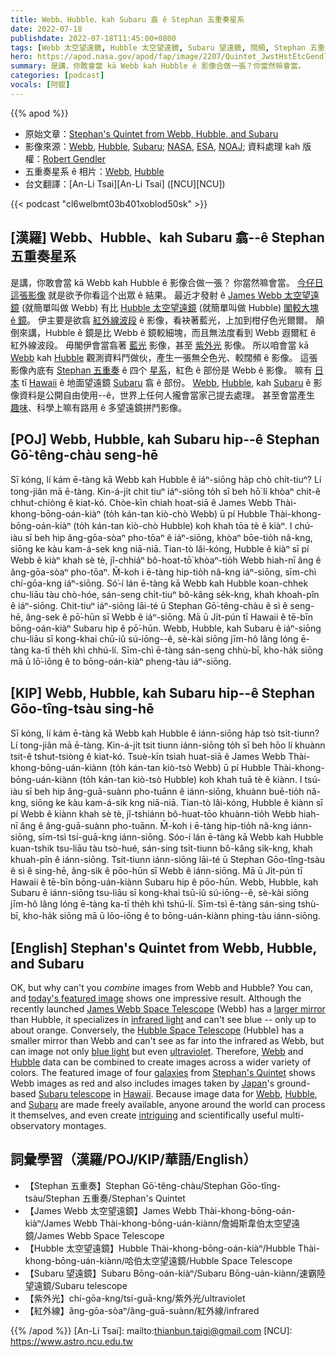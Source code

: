 ```yaml
---
title: Webb、Hubble、kah Subaru 翕 ê Stephan 五重奏星系
date: 2022-07-18
publishdate: 2022-07-18T11:45:00+0800
tags: [Webb 太空望遠鏡, Hubble 太空望遠鏡, Subaru 望遠鏡, 闊頻, Stephan 五重奏, 紫外光, 紅外線]
hero: https://apod.nasa.gov/apod/fap/image/2207/Quintet_JwstHstEtcGendler_960.jpg
summary: 是講，你敢會當 kā Webb kah Hubble ê 影像合做一張？你當然嘛會當。
categories: [podcast]
vocals: [阿錕]
---
```


{{% apod %}}

- 原始文章：[Stephan's Quintet from Webb, Hubble, and Subaru](https://apod.nasa.gov/apod/ap220718.html)
- 影像來源：[Webb](https://webb.nasa.gov/), [Hubble](https://www.nasa.gov/mission_pages/hubble/main/index.html), [Subaru](https://subarutelescope.org/en/about/); [NASA](https://www.nasa.gov/), [ESA](https://www.esa.int/), [NOAJ](https://www.nao.ac.jp/); 資料處理 kah 版權：[Robert Gendler](http://www.robgendlerastropics.com/Biography2.html)
- 五重奏星系 ê 相片：[Webb](https://www.nasa.gov/image-feature/goddard/2022/nasa-s-webb-sheds-light-on-galaxy-evolution-black-holes), [Hubble](https://hubblesite.org/contents/media/images/2009/25/2606-Image.html)
- 台文翻譯：[An-Li Tsai][An-Li Tsai] ([NCU][NCU])

{{< podcast "cl6welbmt03b401xoblod50sk" >}}

## [漢羅] Webb、Hubble、kah Subaru 翕--ê Stephan 五重奏星系
是講，你敢會當 kā Webb kah Hubble ê 影像合做一張？
你當然嘛會當。
[今仔日這張影像][today's featured image] 就是欲予你看這个出眾 ê 結果。
最近才發射 ê [James Webb 太空望遠鏡][James Webb Space Telescope] (就簡單叫做 Webb) 有比 [Hubble 太空望遠鏡][Hubble Space Telescope] (就簡單叫做 Hubble) [閣較大塊 ê 鏡][larger mirror]。
伊主要是欲翕 [紅外線波段][infrared light] ê 影像，看袂著藍光，上加到柑仔色光爾爾。
顛倒來講，Hubble ê 鏡是比 Webb ê 鏡較細塊，而且無法度看到 Webb 遐爾紅 ê 紅外線波段。
毋閣伊會當翕著 [藍光][blue light] 影像，甚至 [紫外光][ultraviolet] 影像。
所以咱會當 kā [Webb][Webb e] kah [Hubble][Hubble 1] 觀測資料鬥做伙，產生一張無仝色光、較闊頻 ê 影像。
這張影像內底有 [Stephan 五重奏][Stephan's Quintet] ê 四个 [星系][galaxies t]，紅色 ê 部份是 Webb ê 影像。
嘛有 [日本][Japan] tī [Hawaii][Hawaii] ê 地面望遠鏡 [Subaru][Subaru telescope] 翕 ê 部份。
[Webb][Webb 2], [Hubble][Hubble 2], kah [Subaru][Subaru]  ê 影像資料是公開自由使用--ê，世界上任何人攏會當家己提去處理。
甚至會當產生 [趣味][intriguing]、科學上嘛有路用 ê 多望遠鏡拼鬥影像。

## [POJ] Webb, Hubble, kah Subaru hip--ê Stephan Gō͘-têng-chàu seng-hē
Sī kóng, lí kám ē-tàng kā Webb kah Hubble ê iáⁿ-siōng ha̍p chò chi̍t-tiuⁿ?
Lí tong-jiân mā ē-tàng.
Kin-á-ji̍t chit tiuⁿ iáⁿ-siōng to̍h sī beh hō͘ lí khòaⁿ chit-ê chhut-chiòng ê kiat-kó.
Chòe-kīn chiah hoat-siā ê James Webb Thài-khong-bōng-oán-kiàⁿ (to̍h kán-tan kiò-chò Webb) ū pí Hubble Thài-khong-bōng-oán-kiàⁿ (to̍h kán-tan kiò-chò Hubble) koh khah tōa tè ê kiàⁿ.
I chú-iàu sī beh hip âng-gōa-sòaⁿ pho-tōaⁿ ê iáⁿ-siōng, khòaⁿ bōe-tio̍h nâ-kng, siōng ke kàu kam-á-sek kng niā-niā.
Tian-tò lâi-kóng, Hubble ê kiàⁿ sī pí Webb ê kiàⁿ khah sè tè, jî-chhiáⁿ bô-hoat-tō͘ khòaⁿ-tio̍h Webb hiah-nī âng ê âng-gōa-sòaⁿ pho-tōaⁿ.
M̄-koh i ē-tàng hip-tio̍h nâ-kng iáⁿ-siōng, sīm-chì chí-gōa-kng iáⁿ-siōng.
Só͘-í lán ē-tàng kā Webb kah Hubble koan-chhek chu-liāu tàu chò-hóe, sán-seng chi̍t-tiuⁿ bô-kâng se̍k-kng, khah khoah-pîn ê iáⁿ-siōng.
Chit-tiuⁿ iáⁿ-siōng lāi-té ū Stephan Gō͘-têng-chàu ê sì ê seng-hē, âng-sek ê pō͘-hūn sī Webb ê iáⁿ-siōng.
Mā ū Ji̍t-pún tī Hawaii ê tē-bīn bōng-oán-kiàⁿ Subaru hip ê pō͘-hūn.
Webb, Hubble, kah Subaru ê iáⁿ-siōng chu-liāu sī kong-khai chū-iû sú-iōng--ê, sè-kài siōng jīm-hô lâng lóng ē-tàng ka-tī the̍h khì chhú-lí.
Sīm-chì ē-tàng sán-seng chhù-bī, kho-ha̍k siōng mā ū lō͘-iōng ê to bōng-oán-kiàⁿ pheng-tàu iáⁿ-siōng.


## [KIP] Webb, Hubble, kah Subaru hip--ê Stephan Gōo-tîng-tsàu sing-hē
Sī kóng, lí kám ē-tàng kā Webb kah Hubble ê iánn-siōng ha̍p tsò tsi̍t-tiunn?
Lí tong-jiân mā ē-tàng.
Kin-á-ji̍t tsit tiunn iánn-siōng to̍h sī beh hōo lí khuànn tsit-ê tshut-tsiòng ê kiat-kó.
Tsuè-kīn tsiah huat-siā ê James Webb Thài-khong-bōng-uán-kiànn (to̍h kán-tan kiò-tsò Webb) ū pí Hubble Thài-khong-bōng-uán-kiànn (to̍h kán-tan kiò-tsò Hubble) koh khah tuā tè ê kiànn.
I tsú-iàu sī beh hip âng-guā-suànn pho-tuānn ê iánn-siōng, khuànn buē-tio̍h nâ-kng, siōng ke kàu kam-á-sik kng niā-niā.
Tian-tò lâi-kóng, Hubble ê kiànn sī pí Webb ê kiànn khah sè tè, jî-tshiánn bô-huat-tōo khuànn-tio̍h Webb hiah-nī âng ê âng-guā-suànn pho-tuānn.
M̄-koh i ē-tàng hip-tio̍h nâ-kng iánn-siōng, sīm-tsì tsí-guā-kng iánn-siōng.
Sóo-í lán ē-tàng kā Webb kah Hubble kuan-tshik tsu-liāu tàu tsò-hué, sán-sing tsi̍t-tiunn bô-kâng si̍k-kng, khah khuah-pîn ê iánn-siōng.
Tsit-tiunn iánn-siōng lāi-té ū Stephan Gōo-tîng-tsàu ê sì ê sing-hē, âng-sik ê pōo-hūn sī Webb ê iánn-siōng.
Mā ū Ji̍t-pún tī Hawaii ê tē-bīn bōng-uán-kiànn Subaru hip ê pōo-hūn.
Webb, Hubble, kah Subaru ê iánn-siōng tsu-liāu sī kong-khai tsū-iû sú-iōng--ê, sè-kài siōng jīm-hô lâng lóng ē-tàng ka-tī the̍h khì tshú-lí.
Sīm-tsì ē-tàng sán-sing tshù-bī, kho-ha̍k siōng mā ū lōo-iōng ê to bōng-uán-kiànn phing-tàu iánn-siōng.

## [English] Stephan's Quintet from Webb, Hubble, and Subaru
OK, but why can't you _combine_ images from Webb and Hubble?
You can, and [today's featured image][today's featured image] shows one impressive result.
Although the recently launched [James Webb Space Telescope][James Webb Space Telescope] (Webb) has a [larger mirror][larger mirror] than Hubble, it specializes in [infrared light][infrared light] and can't see blue -- only up to about orange.
Conversely, the [Hubble Space Telescope][Hubble Space Telescope] (Hubble) has a smaller mirror than Webb and can't see as far into the infrared as Webb, but can image not only [blue light][blue light] but even [ultraviolet][ultraviolet].
Therefore, [Webb][Webb e] and [Hubble][Hubble 1] data can be combined to create images across a wider variety of colors.
The featured image of four [galaxies][galaxies e] from [Stephan's Quintet][Stephan's Quintet] shows Webb images as red and also includes images taken by [Japan][Japan]'s ground-based [Subaru telescope][Subaru telescope] in [Hawaii][Hawaii].
Because image data for [Webb][Webb 2], [Hubble][Hubble 2], and [Subaru][Subaru] are made freely available, anyone around the world can process it themselves, and even create [intriguing][intriguing] and scientifically useful multi-observatory montages.

## 詞彙學習（漢羅/POJ/KIP/華語/English）
- 【Stephan 五重奏】Stephan Gō͘-têng-chàu/Stephan Gōo-tîng-tsàu/Stephan 五重奏/Stephan's Quintet
- 【James Webb 太空望遠鏡】James Webb Thài-khong-bōng-oán-kiàⁿ/James Webb Thài-khong-bōng-uán-kiànn/詹姆斯韋伯太空望遠鏡/James Webb Space Telescope
- 【Hubble 太空望遠鏡】Hubble Thài-khong-bōng-oán-kiàⁿ/Hubble Thài-khong-bōng-uán-kiànn/哈伯太空望遠鏡/Hubble Space Telescope
- 【Subaru 望遠鏡】Subaru Bōng-oán-kiàⁿ/Subaru Bōng-uán-kiànn/速霸陸望遠鏡/Subaru telescope
- 【紫外光】chí-gōa-kng/tsí-guā-kng/紫外光/ultraviolet
- 【紅外線】âng-gōa-sòaⁿ/âng-guā-suànn/紅外線/infrared


{{% /apod %}}
[An-Li Tsai]: mailto:thianbun.taigi@gmail.com
[NCU]: https://www.astro.ncu.edu.tw

[copyright]: https://apod.nasa.gov/apod/fap/lib/about_apod.html#srapply

[today's featured image]:http://www.robgendlerastropics.com/SQ-Webb-HST-Blend.html
[James Webb Space Telescope]:https://spaceplace.nasa.gov/james-webb-space-telescope/en/
[larger mirror]:https://www.jwst.nasa.gov/content/about/comparisonWebbVsHubble.html
[infrared light]:https://science.nasa.gov/ems/07_infraredwaves
[Hubble Space Telescope]:https://www.nasa.gov/mission_pages/hubble/about
[blue light]:https://science.nasa.gov/ems/09_visiblelight
[ultraviolet]:https://science.nasa.gov/ems/10_ultravioletwaves
[Webb e]:https://apod.nasa.gov/apod/ap211226.html
[Webb t]:https://apod.tw/daily/20211226/
[Hubble 1]:https://apod.nasa.gov/apod/ap090525.html
[galaxies e]:https://apod.nasa.gov/apod/ap211218.html
[galaxies t]:https://apod.tw/daily/20211218/
[Stephan's Quintet]:https://en.wikipedia.org/wiki/Stephan%27s_Quintet
[Japan]:https://en.wikipedia.org/wiki/Japan
[Subaru telescope]:https://subarutelescope.org/en/about/
[Hawaii]:https://en.wikipedia.org/wiki/Hawaii
[Webb 2]:https://archive.stsci.edu/missions-and-data/jwst
[Hubble 2]:https://hla.stsci.edu/
[Subaru]:https://smoka.nao.ac.jp/
[intriguing]:http://mac.h-cdn.co/assets/cm/14/49/480x320/548332f4609e6_-_mc-internet-cat.jpg
